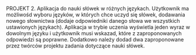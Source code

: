 PROJEKT 2. 
Aplikacja do nauki słówek w różnych językach. Użytkownik ma możliwośd wyboru
języków, w których chce uczyd się słówek, dodawania nowego słownictwa (dodaje odpowiedniki
danego słowa we wszystkich ustawionych językach). Aplikacja w trybie uczenia wyświetla jeden
wyraz w dowolnym języku i użytkownik musi wskazad, które z zaproponowanych odpowiedzi są
poprawne. Dodatkowo należy dodad dwa zaproponowane przez twórców projektu zadania dotyczące
nauki słówek.
